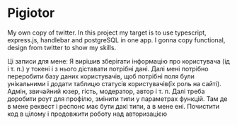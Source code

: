 # Pigiotor
 My own copy of twitter. In this project my target is to use typescript, express.js, handlebar and postgreSQL in one app. I gonna copy functional, design from twitter to show my skills.


Ці записи для мене:
Я вирішив зберігати інформацію про користувача (ід і т. п.) у токені і з нього діставати потрібні дані.
Далі мені потрібно переробити базу даних користувачів, щоб потрібні поля були унікальними і додати таблицю статусів користувачів(їх роль на сайті). Адмін, звичайний юзер, гість, модератор, автор і т. п.
Далі треба доробити роут для профілю, змінити типи у параметрах функцій. Там де в мене реквест і респонс
має бути дакі типи, а в мене ені. Почистити код в цілому і продовжити роботу над авторизацією